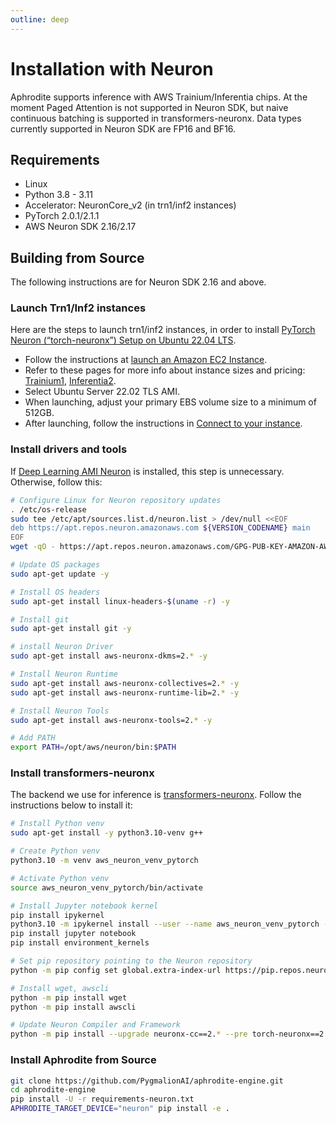 ```yaml
---
outline: deep
---
```


# Installation with Neuron

Aphrodite supports inference with AWS Trainium/Inferentia chips. At the moment Paged Attention is not supported in Neuron SDK, but naive continuous batching is supported in transformers-neuronx. Data types currently supported in Neuron SDK are FP16 and BF16.

## Requirements
- Linux
- Python 3.8 - 3.11
- Accelerator: NeuronCore_v2 (in trn1/inf2 instances)
- PyTorch 2.0.1/2.1.1
- AWS Neuron SDK 2.16/2.17

## Building from Source
The following instructions are for Neuron SDK 2.16 and above.

### Launch Trn1/Inf2 instances
Here are the steps to launch trn1/inf2 instances, in order to install [PyTorch Neuron (“torch-neuronx”) Setup on Ubuntu 22.04 LTS](https://awsdocs-neuron.readthedocs-hosted.com/en/latest/general/setup/neuron-setup/pytorch/neuronx/ubuntu/torch-neuronx-ubuntu22.html).

- Follow the instructions at [launch an Amazon EC2 Instance](https://docs.aws.amazon.com/AWSEC2/latest/UserGuide/EC2_GetStarted.html#ec2-launch-instance).
- Refer to these pages for more info about instance sizes and pricing: [Trainium1](https://aws.amazon.com/ec2/instance-types/trn1/), [Inferentia2](https://aws.amazon.com/ec2/instance-types/inf2/).
- Select Ubuntu Server 22.02 TLS AMI.
- When launching, adjust your primary EBS volume size to a minimum of 512GB.
- After launching, follow the instructions in [Connect to your instance](https://docs.aws.amazon.com/AWSEC2/latest/UserGuide/AccessingInstancesLinux.html).

### Install drivers and tools
If [Deep Learning AMI Neuron](https://docs.aws.amazon.com/dlami/latest/devguide/appendix-ami-release-notes.html) is installed, this step is unnecessary. Otherwise, follow this:

```sh
# Configure Linux for Neuron repository updates
. /etc/os-release
sudo tee /etc/apt/sources.list.d/neuron.list > /dev/null <<EOF
deb https://apt.repos.neuron.amazonaws.com ${VERSION_CODENAME} main
EOF
wget -qO - https://apt.repos.neuron.amazonaws.com/GPG-PUB-KEY-AMAZON-AWS-NEURON.PUB | sudo apt-key add -

# Update OS packages
sudo apt-get update -y

# Install OS headers
sudo apt-get install linux-headers-$(uname -r) -y

# Install git
sudo apt-get install git -y

# install Neuron Driver
sudo apt-get install aws-neuronx-dkms=2.* -y

# Install Neuron Runtime
sudo apt-get install aws-neuronx-collectives=2.* -y
sudo apt-get install aws-neuronx-runtime-lib=2.* -y

# Install Neuron Tools
sudo apt-get install aws-neuronx-tools=2.* -y

# Add PATH
export PATH=/opt/aws/neuron/bin:$PATH
```

### Install transformers-neuronx
The backend we use for inference is [transformers-neuronx](https://github.com/aws-neuron/transformers-neuronx). Follow the instructions below to install it:

```sh
# Install Python venv
sudo apt-get install -y python3.10-venv g++

# Create Python venv
python3.10 -m venv aws_neuron_venv_pytorch

# Activate Python venv
source aws_neuron_venv_pytorch/bin/activate

# Install Jupyter notebook kernel
pip install ipykernel
python3.10 -m ipykernel install --user --name aws_neuron_venv_pytorch --display-name "Python (torch-neuronx)"
pip install jupyter notebook
pip install environment_kernels

# Set pip repository pointing to the Neuron repository
python -m pip config set global.extra-index-url https://pip.repos.neuron.amazonaws.com

# Install wget, awscli
python -m pip install wget
python -m pip install awscli

# Update Neuron Compiler and Framework
python -m pip install --upgrade neuronx-cc==2.* --pre torch-neuronx==2.1.* torchvision transformers-neuronx
```

### Install Aphrodite from Source
```sh
git clone https://github.com/PygmalionAI/aphrodite-engine.git
cd aphrodite-engine
pip install -U -r requirements-neuron.txt
APHRODITE_TARGET_DEVICE="neuron" pip install -e .
```